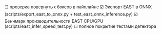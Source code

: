 ☐ проверка повернутых боксов в пайплайне
☑️ Экспорт EAST в ONNX (scripts/export_east_to_onnx.py + test_east_onnx_inference.py)
☑️ Бенчмарк производительности EAST CPU/GPU (scripts/east_infer_speed_test.py)
☐ полное покрытие тестами детектора

